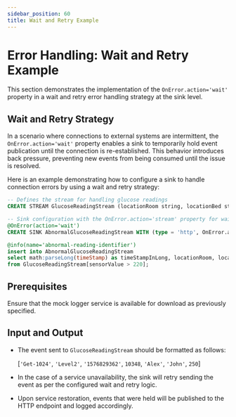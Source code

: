 ```yaml
---
sidebar_position: 60
title: Wait and Retry Example
---
```


# Error Handling: Wait and Retry Example

This section demonstrates the implementation of the `OnError.action='wait'` property in a wait and retry error handling strategy at the sink level.

## Wait and Retry Strategy

In a scenario where connections to external systems are intermittent, the `OnError.action='wait'` property enables a sink to temporarily hold event publication until the connection is re-established. This behavior introduces back pressure, preventing new events from being consumed until the issue is resolved.

Here is an example demonstrating how to configure a sink to handle connection errors by using a wait and retry strategy:

```sql
-- Defines the stream for handling glucose readings
CREATE STREAM GlucoseReadingStream (locationRoom string, locationBed string, timeStamp string, sensorID long, patientFirstName string, patientLastName string, sensorValue double);

-- Sink configuration with the OnError.action='stream' property for wait and retry strategy
@OnError(action='wait')
CREATE SINK AbnormalGlucoseReadingStream WITH (type = 'http', OnError.action='wait', publisher.url = "http://localhost:8080/logger", method = "POST", map.type = 'json') (timeStampInLong long, locationRoom string, locationBed string, sensorID long, patientFullName string, sensorReadingValue double);

@info(name='abnormal-reading-identifier')
insert into AbnormalGlucoseReadingStream
select math:parseLong(timeStamp) as timeStampInLong, locationRoom, locationBed, sensorID, str:concat(patientFirstName, " ", patientLastName) as patientFullName, sensorValue as sensorReadingValue
from GlucoseReadingStream[sensorValue > 220];
```

## Prerequisites

Ensure that the mock logger service is available for download as previously specified.

## Input and Output

- The event sent to `GlucoseReadingStream` should be formatted as follows:

    [`'Get-1024'`, `'Level2'`, `'1576829362'`, `10348`, `'Alex'`, `'John'`, `250`]

- In the case of a service unavailability, the sink will retry sending the event as per the configured wait and retry logic.

- Upon service restoration, events that were held will be published to the HTTP endpoint and logged accordingly.
